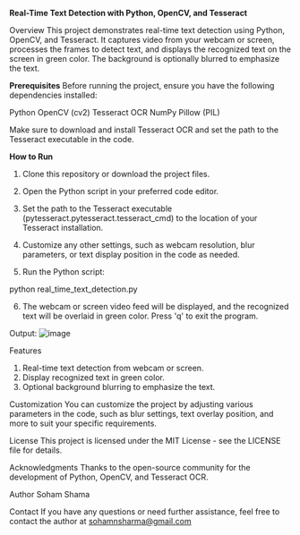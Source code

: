 **Real-Time Text Detection with Python, OpenCV, and Tesseract**

Overview
This project demonstrates real-time text detection using Python, OpenCV, and Tesseract. It captures video from your webcam or screen, processes the frames to detect text, and displays the recognized text on the screen in green color. The background is optionally blurred to emphasize the text.

**Prerequisites**
Before running the project, ensure you have the following dependencies installed:

Python
OpenCV (cv2)
Tesseract OCR
NumPy
Pillow (PIL)

Make sure to download and install Tesseract OCR and set the path to the Tesseract executable in the code.

**How to Run**
1. Clone this repository or download the project files.

2. Open the Python script in your preferred code editor.

3. Set the path to the Tesseract executable (pytesseract.pytesseract.tesseract_cmd) to the location of your Tesseract installation.

4. Customize any other settings, such as webcam resolution, blur parameters, or text display position in the code as needed.

5. Run the Python script:

python real_time_text_detection.py

6. The webcam or screen video feed will be displayed, and the recognized text will be overlaid in green color. Press 'q' to exit the program.

Output:
![image](https://github.com/soham2710/realtime-text-detection/assets/42056502/42c140d2-4b9f-4a75-b658-cffac18973f9)




Features
1. Real-time text detection from webcam or screen.
2. Display recognized text in green color.
3. Optional background blurring to emphasize the text.

Customization
You can customize the project by adjusting various parameters in the code, such as blur settings, text overlay position, and more to suit your specific requirements.

License
This project is licensed under the MIT License - see the LICENSE file for details.

Acknowledgments
Thanks to the open-source community for the development of Python, OpenCV, and Tesseract OCR.

Author
Soham Shama

Contact
If you have any questions or need further assistance, feel free to contact the author at sohamnsharma@gmail.com
